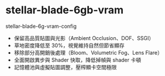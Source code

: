# stellar-blade-6gb-vram
stellar-blade-6g-vram-config
- 保留高品質貼圖與光影（Ambient Occlusion、DOF、SSGI）
- 草地密度降低至 30%，視覺維持自然但節省顯存
- 移除部分高開銷後處理（Bloom、Volumetric Fog、Lens Flare）
- 全面開啟異步與 Shader 快取，降低掉幀與 shader 卡頓
- 記憶體池與虛擬貼圖調整，壓榨顯卡空間極限
